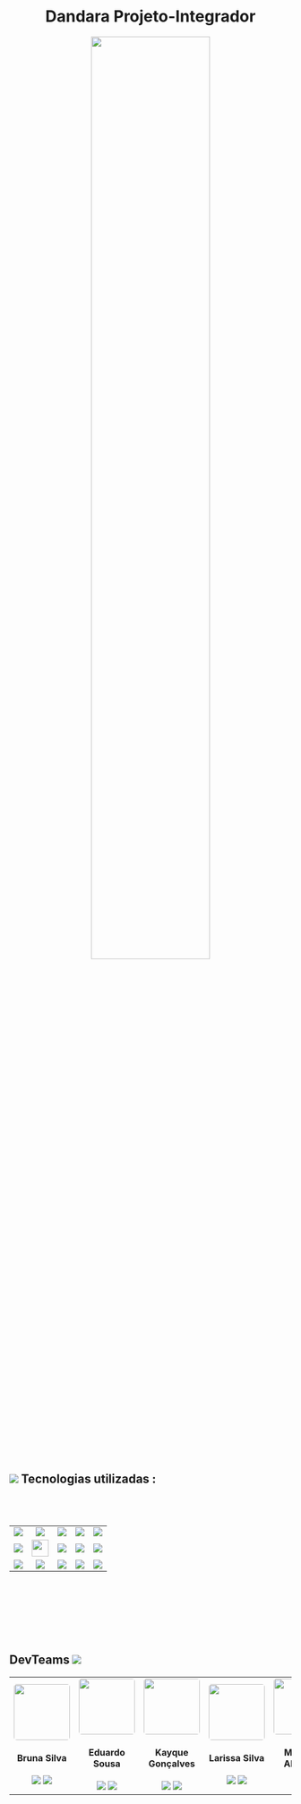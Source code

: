 

<h1 align="center"> Dandara Projeto-Integrador </h1>

 <p align="center">
<img src="https://raw.githubusercontent.com/brunalsilva/React-Projeto-Integrador/c1324aa64366b7c705856a157b9141c9025754e3/src/Componentes%20gr%C3%A1ficos/logo-extenso.svg" style="width: 65%;">
</p>

<h2><img src="https://img.icons8.com/stickers/40/settings-3.png"> Tecnologias  utilizadas :<h2>
<br>
<table align="center" style=" width: 60%" >
  <tr>
    <td align="center">
    <img  src="https://img.icons8.com/external-tal-revivo-shadow-tal-revivo/40/external-java-is-a-general-purpose-programming-language-that-is-class-based-logo-shadow-tal-revivo.png">
    <td align="center">
   <img  src="https://img.icons8.com/color/40/html-5--v1.png">
   <td align="center">
   <img  src="https://img.icons8.com/color/40/heroku.png">
   <td align="center">
     <img  src="https://img.icons8.com/color/40/mysql-logo.png">
   <td align="center">
   <img  src="https://img.icons8.com/ios-glyphs/40/github.png">
     

  <tr>
   <td align="center">
   <img  src="https://img.icons8.com/color/40/typescript.png">
   <td align="center">
   <img  src="https://pivotal.gallerycdn.vsassets.io/extensions/pivotal/vscode-boot-dev-pack/0.1.0/1629148309593/Microsoft.VisualStudio.Services.Icons.Default"style="width: 30px">
   <td align="center">
   <img  src="https://img.icons8.com/color/40/visual-studio-code-2019.png">
   <td align="center">
   <img  src="https://img.icons8.com/external-tal-revivo-color-tal-revivo/40/external-postman-is-the-only-complete-api-development-environment-logo-color-tal-revivo.png">
    <td align="center">
     <img  src="https://img.icons8.com/color/40/figma--v1.png">
   <tr>
   <td align="center">
   <img  src="https://img.icons8.com/color/40/javascript--v1.png">
   <td align="center">
   <img  src="https://img.icons8.com/color/40/git.png">
   <td align="center">
   <img  src="https://img.icons8.com/color/40/cloud-function.png">
   <td align="center">
   <img  src="https://img.icons8.com/officexs/40/java-eclipse.png">
   <td align="center">
    <img  src="https://img.icons8.com/office/40/react.png">
   
     
     
  </tr>
</table>

<br>

<br>
  


<br>
<br>


<h2> DevTeams <img  src="https://img.icons8.com/external-soft-fill-juicy-fish/40/external-layered-waterfall-development-soft-fill-soft-fill-juicy-fish.png"></h2>
  
  <table align="center">
  <tr>
    <td align="center">
    <img  src="https://avatars.githubusercontent.com/u/90981638?v=4" style="width: 100px; border-radius: 5%">
    <h4><b>Bruna Silva</b></h4>
      <a href="https://www.linkedin.com/in/bruna-silva-671402224/" target="_blank"><img src="https://img.icons8.com/fluency/26/linkedin-circled.png" target="_blank"></a> 
      <a href="https://github.com/brunalsilva" target="_blank"><img src="https://cdn-icons-png.flaticon.com/24/889/889111.png" target="_blank"></a> 
    <td align="center">
    <img  src="https://avatars.githubusercontent.com/u/93776128?v=4" style="width: 100px; border-radius: 5%">
    <h4><b>Eduardo Sousa</b></h4>
      <a href="https://www.linkedin.com/in/eduardo-sousa-519518185" target="_blank"><img src="https://img.icons8.com/fluency/26/linkedin-circled.png" target="_blank"></a> 
      <a href="https://github.com/Edu-sousa"><img src="https://cdn-icons-png.flaticon.com/24/889/889111.png" target="_blank"></a> 
    <td align="center">
      <img  src="https://avatars.githubusercontent.com/u/71715700?v=4" style="width: 100px; border-radius: 5%">
    <h4><b>Kayque Gonçalves</b></h4>
     <a href="www.linkedin.com/in/kayque-gonçalves" target="_blank"><img src="https://img.icons8.com/fluency/26/linkedin-circled.png" target="_blank"></a> 
      <a href="https://github.com/kayqueG" target="_blank"><img src="https://cdn-icons-png.flaticon.com/24/889/889111.png" target="_blank"></a> 
    <td align="center">
    <img  src="https://avatars.githubusercontent.com/u/93736645?v=4" style="width: 100px; border-radius: 5%">
       <h4><b>Larissa Silva</b></h4>
      <a href="https://www.linkedin.com/in/devlarissa/" target="_blank"><img src="https://img.icons8.com/fluency/26/linkedin-circled.png" target="_blank"></a> 
      <a href="https://github.com/devlarissa" target="_blank"><img src="https://cdn-icons-png.flaticon.com/24/889/889111.png" target="_blank"/></a> 
   <td align="center">
    <img  src="https://avatars.githubusercontent.com/u/90520505?v=4" style="width: 100px; border-radius: 5%">
    <h4><b>Marcela Almeida</b></h4>
      <a href="https://www.linkedin.com/in/marcela-almeida-094291175/" target="_blank"><img src="https://img.icons8.com/fluency/26/linkedin-circled.png" target="_blank"></a> 
      <a href="https://github.com/almeidamarcelah" target="_blank"><img src="https://cdn-icons-png.flaticon.com/24/889/889111.png" target="_blank"></a> 
</table>
